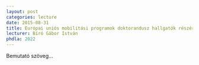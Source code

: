 ```yaml
---
layout: post
categories: lecture
date: 2015-08-31
title: Európai uniós mobilitási programok doktorandusz hallgatók részére
lecturer: Bíró Gábor István
phdla: 2022
---
```


Bemutató szöveg...
